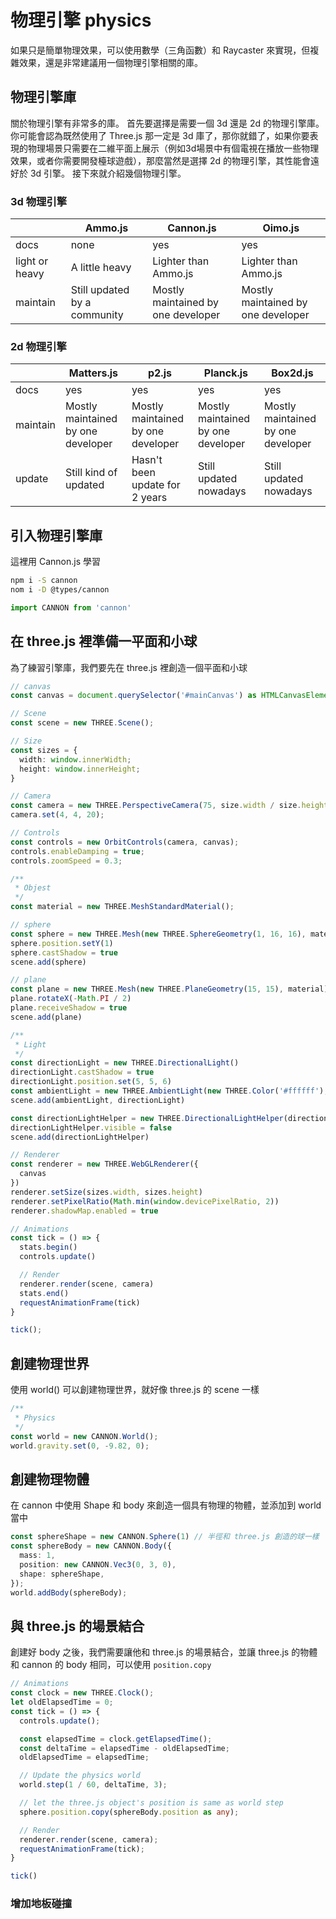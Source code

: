 # 物理引擎 physics
如果只是簡單物理效果，可以使用數學（三角函數）和 Raycaster 來實現，但複雜效果，還是非常建議用一個物理引擎相關的庫。

## 物理引擎庫
關於物理引擎有非常多的庫。 首先要選擇是需要一個 3d 還是 2d 的物理引擎庫。 你可能會認為既然使用了 Three.js 那一定是 3d 庫了，那你就錯了，如果你要表現的物理場景只需要在二維平面上展示（例如3d場景中有個電視在播放一些物理效果，或者你需要開發檯球遊戲），那麼當然是選擇 2d 的物理引擎，其性能會遠好於 3d 引擎。
接下來就介紹幾個物理引擎。

### 3d 物理引擎

|        | Ammo.js  | Cannon.js  |  Oimo.js  |
|  ----  | -------- | ---------- | --------- |
| docs   | none     | yes      |  yes    |
| light or heavy  | A little heavy | Lighter than Ammo.js | Lighter than Ammo.js |
| maintain  | Still updated by a community | Mostly maintained by one developer | Mostly maintained by one developer |

### 2d 物理引擎

|        | Matters.js  | p2.js  |  Planck.js  | Box2d.js |
|  ----  | -------- | ---------- | --------- | --- |
| docs   | yes     | yes      |  yes    | yes |
| maintain  | Mostly maintained by one developer | Mostly maintained by one developer | Mostly maintained by one developer | Mostly maintained by one developer |
| update | Still kind of updated | Hasn't been update for 2 years | Still updated nowadays | Still updated nowadays | 

## 引入物理引擎庫
這裡用 Cannon.js 學習
```bash
npm i -S cannon
nom i -D @types/cannon
```

```js
import CANNON from 'cannon'
```

## 在 three.js 裡準備一平面和小球
為了練習引擎庫，我們要先在 three.js 裡創造一個平面和小球
```ts
// canvas
const canvas = document.querySelector('#mainCanvas') as HTMLCanvasElement;

// Scene
const scene = new THREE.Scene();

// Size
const sizes = {
  width: window.innerWidth;
  height: window.innerHeight;
}

// Camera
const camera = new THREE.PerspectiveCamera(75, size.width / size.height, 0.1, 100);
camera.set(4, 4, 20);

// Controls
const controls = new OrbitControls(camera, canvas);
controls.enableDamping = true;
controls.zoomSpeed = 0.3;

/**
 * Objest
 */
const material = new THREE.MeshStandardMaterial();

// sphere
const sphere = new THREE.Mesh(new THREE.SphereGeometry(1, 16, 16), material)
sphere.position.setY(1)
sphere.castShadow = true
scene.add(sphere)

// plane
const plane = new THREE.Mesh(new THREE.PlaneGeometry(15, 15), material)
plane.rotateX(-Math.PI / 2)
plane.receiveShadow = true
scene.add(plane)

/**
 * Light
 */
const directionLight = new THREE.DirectionalLight()
directionLight.castShadow = true
directionLight.position.set(5, 5, 6)
const ambientLight = new THREE.AmbientLight(new THREE.Color('#ffffff'), 0.3)
scene.add(ambientLight, directionLight)

const directionLightHelper = new THREE.DirectionalLightHelper(directionLight, 2)
directionLightHelper.visible = false
scene.add(directionLightHelper)

// Renderer
const renderer = new THREE.WebGLRenderer({
  canvas
})
renderer.setSize(sizes.width, sizes.height)
renderer.setPixelRatio(Math.min(window.devicePixelRatio, 2))
renderer.shadowMap.enabled = true

// Animations
const tick = () => {
  stats.begin()
  controls.update()

  // Render
  renderer.render(scene, camera)
  stats.end()
  requestAnimationFrame(tick)
}

tick();
```

## 創建物理世界
使用 world() 可以創建物理世界，就好像 three.js 的 scene 一樣
```js
/**
 * Physics
 */
const world = new CANNON.World();
world.gravity.set(0, -9.82, 0);
```

## 創建物理物體
在 cannon 中使用 Shape 和 body 來創造一個具有物理的物體，並添加到 world 當中

```ts
const sphereShape = new CANNON.Sphere(1) // 半徑和 three.js 創造的球一樣
const sphereBody = new CANNON.Body({
  mass: 1,
  position: new CANNON.Vec3(0, 3, 0),
  shape: sphereShape,
});
world.addBody(sphereBody);
```

## 與 three.js 的場景結合
創建好 body 之後，我們需要讓他和 three.js 的場景結合，並讓 three.js 的物體和 cannon 的 body 相同，可以使用 `position.copy`

```ts
// Animations
const clock = new THREE.Clock();
let oldElapsedTime = 0;
const tick = () => {
  controls.update();

  const elapsedTime = clock.getElapsedTime();
  const deltaTime = elapsedTime - oldElapsedTime;
  oldElapsedTime = elapsedTime;

  // Update the physics world
  world.step(1 / 60, deltaTime, 3);

  // let the three.js object's position is same as world step
  sphere.position.copy(sphereBody.position as any);

  // Render
  renderer.render(scene, camera);
  requestAnimationFrame(tick);
}

tick()
```

### 增加地板碰撞
